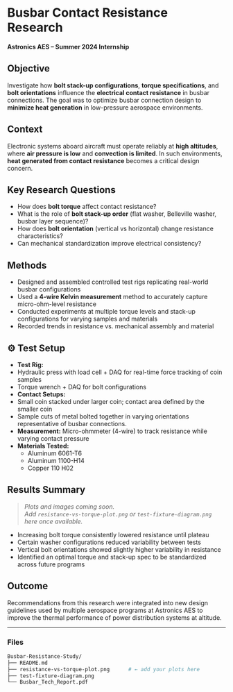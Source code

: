 # Busbar Contact Resistance Research  
**Astronics AES – Summer 2024 Internship**

## Objective
Investigate how **bolt stack-up configurations**, **torque specifications**, and **bolt orientations** influence the **electrical contact resistance** in busbar connections. The goal was to optimize busbar connection design to **minimize heat generation** in low-pressure aerospace environments.

## Context
Electronic systems aboard aircraft must operate reliably at **high altitudes**, where **air pressure is low** and **convection is limited**. In such environments, **heat generated from contact resistance** becomes a critical design concern. 

## Key Research Questions
- How does **bolt torque** affect contact resistance?
- What is the role of **bolt stack-up order** (flat washer, Belleville washer, busbar layer sequence)?
- How does **bolt orientation** (vertical vs horizontal) change resistance characteristics?
- Can mechanical standardization improve electrical consistency?

## Methods
- Designed and assembled controlled test rigs replicating real-world busbar configurations
- Used a **4-wire Kelvin measurement** method to accurately capture micro-ohm-level resistance
- Conducted experiments at multiple torque levels and stack-up configurations for varying samples and materials
- Recorded trends in resistance vs. mechanical assembly and material

## ⚙️ Test Setup

- **Test Rig:**
- Hydraulic press with load cell + DAQ for real-time force tracking of coin samples
- Torque wrench + DAQ for bolt configurations
- **Contact Setups:**
- Small coin stacked under larger coin; contact area defined by the smaller coin
- Sample cuts of metal bolted together in varying orientations representative of busbar connections. 
- **Measurement:** Micro-ohmmeter (4-wire) to track resistance while varying contact pressure
- **Materials Tested:**  
  - Aluminum 6061-T6  
  - Aluminum 1100-H14  
  - Copper 110 H02

## Results Summary
> _Plots and images coming soon._  
> _Add `resistance-vs-torque-plot.png` or `test-fixture-diagram.png` here once available._

- Increasing bolt torque consistently lowered resistance until plateau
- Certain washer configurations reduced variability between tests
- Vertical bolt orientations showed slightly higher variability in resistance
- Identified an optimal torque and stack-up spec to be standardized across future programs

## Outcome
Recommendations from this research were integrated into new design guidelines used by multiple aerospace programs at Astronics AES to improve the thermal performance of power distribution systems at altitude.

---

### Files
```bash
Busbar-Resistance-Study/
├── README.md
├── resistance-vs-torque-plot.png      # ← add your plots here
├── test-fixture-diagram.png
└── Busbar_Tech_Report.pdf  
